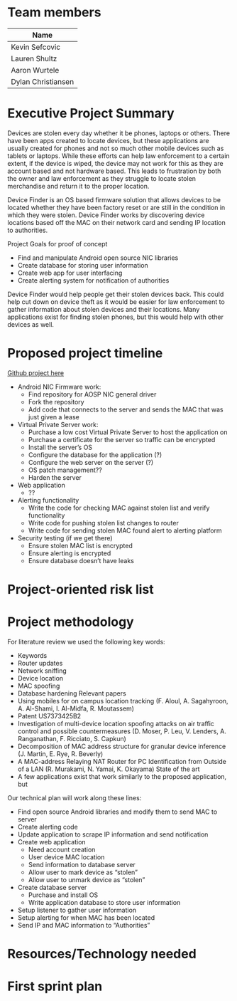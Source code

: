 # Team members
| Name |
| ------ |
| Kevin Sefcovic |
| Lauren Shultz |
| Aaron Wurtele |
| Dylan Christiansen |

# Executive Project Summary
Devices are stolen every day whether it be phones, laptops or others. There have been apps created to locate devices, but these applications are usually created for phones and not so much other mobile devices such as tablets or laptops. While these efforts can help law enforcement to a certain extent, if the device is wiped, the device may not work for this as they are account based and not hardware based. This leads to frustration by both the owner and law enforcement as they struggle to locate stolen merchandise and return it to the proper location.

Device Finder is an OS based firmware solution that allows devices to be located whether they have been factory reset or are still in the condition in which they were stolen. Device Finder works by discovering device locations based off the MAC on their network card and sending IP location to authorities. 

Project Goals for proof of concept
+ Find and manipulate Android open source NIC libraries
+ Create database for storing user information 
+ Create web app for user interfacing
+ Create alerting system for notification of authorities


Device Finder would help people get their stolen devices back. This could help cut down on device theft as it would be easier for law enforcement to gather information about stolen devices and their locations. Many applications exist for finding stolen phones, but this would help with other devices as well.

# Proposed project timeline

[Github project here](https://github.com/ksefcovic/CYBR4580/projects/1)

+ Android NIC Firmware work:
    - Find repository for AOSP NIC general driver
    - Fork the repository
    - Add code that connects to the server and sends the MAC that was just given a lease
+ Virtual Private Server work:
    - Purchase a low cost Virtual Private Server to host the application on
    - Purchase a certificate for the server so traffic can be encrypted
    - Install the server’s OS
    - Configure the database for the application (?)
    - Configure the web server on the server (?)
    - OS patch management??
    - Harden the server
+ Web application
    - ??
+ Alerting functionality
    - Write the code for checking MAC against stolen list and verify functionality
    - Write code for pushing stolen list changes to router
    - Write code for sending stolen MAC found alert to alerting platform
+ Security testing (if we get there)
    - Ensure stolen MAC list is encrypted
    - Ensure alerting is encrypted
    - Ensure database doesn’t have leaks 

# Project-oriented risk list

# Project methodology
For literature review we used the following key words:
+ Keywords
+ Router updates
+ Network sniffing
+ Device location
+ MAC spoofing
+ Database hardening
Relevant papers
+ Using mobiles for on campus location tracking (F. Aloul, A. Sagahyroon, 	A. Al-Shami, I. Al-Midfa, R. Moutassem) 
+ Patent US7373425B2
+ Investigation of multi-device location spoofing attacks on air traffic control and possible countermeasures (D. Moser, P. Leu, V. Lenders, A. Ranganathan, F. Ricciato, S. Capkun)
+ Decomposition of MAC address structure for granular device inference (J. Martin, E. Rye, R. Beverly)
+ A MAC-address Relaying NAT Router for PC Identification from Outside of a LAN (R. Murakami, N. Yamai, K. Okayama)
State of the art
+ A few applications exist that work similarly to the proposed application, but 

Our technical plan will work along these lines:
+ Find open source Android libraries and modify them to send MAC to server
+ Create alerting code
+ Update application to scrape IP information and send notification
+ Create web application 
    - Need account creation
    - User device MAC location
    - Send information to database server
    - Allow user to mark device as “stolen”
    - Allow user to unmark device as “stolen”
+ Create database server
    - Purchase and install OS
    - Write application database to store user information
+ Setup listener to gather user information
+ Setup alerting for when MAC has been located
+ Send IP and MAC information to “Authorities”


# Resources/Technology needed

# First sprint plan
